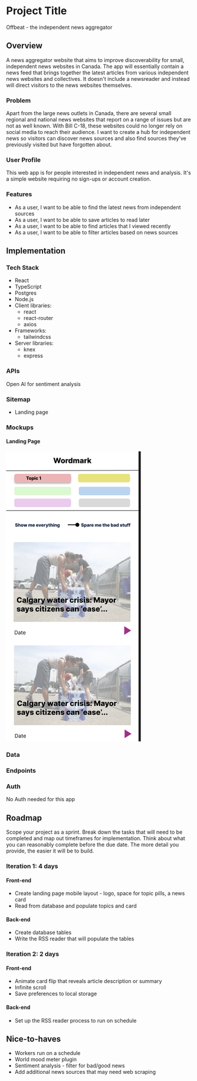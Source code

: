 # Project Title
Offbeat - the independent news aggregator

## Overview

A news aggregator website that aims to improve discoverability for small, independent news websites in Canada. The app will essentially contain a news feed that brings together the latest articles from various independent news websites and collectives. It doesn't include a newsreader and instead will direct visitors to the news websites themselves.

### Problem

Apart from the large news outlets in Canada, there are several small regional and national news websites that report on a range of issues but are not as well known. With Bill C-18, these websites could no longer rely on social media to reach their audience. I want to create a hub for independent news so visitors can discover news sources and also find sources they've previously visited but have forgotten about.

### User Profile

This web app is for people interested in independent news and analysis. It's a simple website requiring no sign-ups or account creation.

### Features

- As a user, I want to be able to find the latest news from independent sources
- As a user, I want to be able to save articles to read later
- As a user, I want to be able to find articles that I viewed recently
- As a user, I want to be able to filter articles based on news sources

## Implementation

### Tech Stack

- React
- TypeScript
- Postgres
- Node.js
- Client libraries: 
    - react
    - react-router
    - axios
- Frameworks:
    - tailwindcss
- Server libraries:
    - knex
    - express

### APIs

Open AI for sentiment analysis

### Sitemap

- Landing page

### Mockups

#### Landing Page
![](docs/Landing.png)

### Data



### Endpoints



### Auth

No Auth needed for this app

## Roadmap

Scope your project as a sprint. Break down the tasks that will need to be completed and map out timeframes for implementation. Think about what you can reasonably complete before the due date. The more detail you provide, the easier it will be to build.
### Iteration 1: 4 days

#### Front-end
- Create landing page mobile layout - logo, space for topic pills, a news card 
- Read from database and populate topics and card
#### Back-end
- Create database tables
- Write the RSS reader that will populate the tables

### Iteration 2: 2 days

#### Front-end
- Animate card flip that reveals article description or summary
- Infinite scroll
- Save preferences to local storage
#### Back-end
- Set up the RSS reader process to run on schedule

## Nice-to-haves
- Workers run on a schedule
- World mood meter plugin
- Sentiment analysis - filter for bad/good news
- Add additional news sources that may need web scraping
